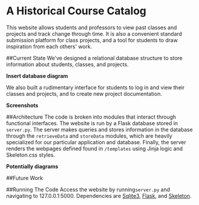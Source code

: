 A Historical Course Catalog
=======

This website allows students and professors to view past classes and projects and track change through time. It is also a convenient standard submission platform for class projects, and a tool for students to draw inspiration from each others' work.

##Current State
We've designed a relational database structure to store information about students, classes, and projects.

**Insert database diagram**

We also built a rudimentary interface for students to log in and view their classes and projects, and to create new project documentation.

**Screenshots**

##Architecture
The code is broken into modules that interact through functional interfaces. The website is run by a Flask database stored in `server.py`. The server makes queries and stores information in the database through the `retrieveData` and `storeData` modules, which are heavily specialized for our particular application and database. Finally, the server renders the webpages defined found in `/templates` using Jinja logic and Skeleton.css styles.

**Potentially diagrams**

##Future Work

##Running The Code
Access the website by running`server.py` and navigating to 127.0.0.1:5000. Dependencies are [Sqlite3](https://www.sqlite.org/), [Flask](http://flask.pocoo.org), and [Skeleton](http://getskeleton.com/).
